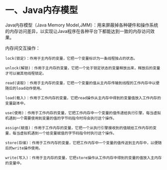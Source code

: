 # 一、Java内存模型

Java内存模型（Java Memory Model,JMM）：用来屏蔽掉各种硬件和操作系统的内存访问差异，以实现让Java程序在各种平台下都能达到一致的内存访问效果。

内存间交互操作：

```
lock(锁定)：作用于主内存的变量，它把一个变量标识为一条线程独占的状态。

unlock(解锁)：作用于主内存的变量，它把一个处于锁定状态的变量释放出来，释放后的变量才可以被其他线程锁定。

read(读取)：作用于主内存的变量，它把一个变量的值从主内存传输到线程的工作内存中以便随后的load动作使用。

load(载入)：作用于工作内存的变量，它把read操作从主内存中得到的变量值放入工作内存的变量副本中。

use(使用)：作用于工作内存的变量，它把工作内存中一个变量的值传递给执行引擎，每当虚拟机遇到一个需要使用到变量的值的字节码指令时将会执行这个操作。

assign(赋值)：作用于工作内存的变量，它把一个从执行引擎接收到的值赋给工作内存的变量，每当虚拟机遇到一个给变量赋值的字节码指令时执行这个操作。

store(存储)：作用于工作内存的变量，它把工作内存中一个变量的值传送到主内存中，以便随后的write操作使用。

write(写入)：作用于主内存的变量，它把store操作从工作内存中得到的变量的值放入主内存的变量中。


```




